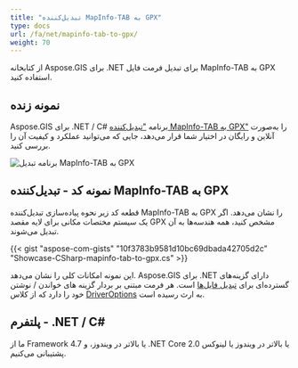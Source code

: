 ```yaml
---
title: "تبدیل‌کننده MapInfo-TAB به GPX"
type: docs
url: /fa/net/mapinfo-tab-to-gpx/
weight: 70
---
```


از کتابخانه Aspose.GIS برای .NET برای تبدیل فرمت فایل MapInfo-TAB به GPX استفاده کنید.

## **نمونه زنده**

Aspose.GIS برای .NET / C# برنامه ["تبدیل‌کننده MapInfo-TAB به GPX"](https://products.aspose.app/gis/conversion/mapinfo-tab-to-gpx) را به‌صورت آنلاین و رایگان در اختیار شما قرار می‌دهد، جایی که می‌توانید عملکرد و کیفیت آن را بررسی کنید.

![برنامه تبدیل MapInfo-TAB به GPX](conversion.png)

## **نمونه کد - تبدیل‌کننده MapInfo-TAB به GPX**

قطعه کد زیر نحوه پیاده‌سازی تبدیل‌کننده MapInfo-TAB به GPX را نشان می‌دهد. اگر یک سیستم مختصات مکانی برای لایه مقصد GPX مشخص کنید، همه هندسه‌ها به آن تبدیل می‌شوند. 

{{< gist "aspose-com-gists" "10f3783b9581d10bc69dbada42705d2c" "Showcase-CSharp-mapinfo-tab-to-gpx.cs" >}}

این نمونه امکانات کلی را نشان می‌دهد. Aspose.GIS برای .NET دارای گزینه‌های گسترده‌ای برای [تبدیل فایل‌ها](https://docs.aspose.com/gis/net/vector-layers/) است. هر فرمت مبتنی بر بردار گزینه های خواندن / نوشتن خود را دارد که از کلاس [DriverOptions](https://reference.aspose.com/gis/net/aspose.gis/driveroptions) به ارث رسیده است.

## **پلتفرم - .NET / C#**

ما از Framework 4.7 یا بالاتر در ویندوز، و .NET Core 2.0 یا بالاتر در ویندوز یا لینوکس پشتیبانی می‌کنیم.
